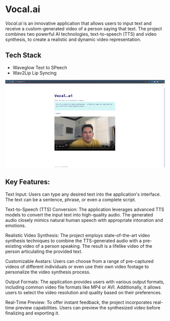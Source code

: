 # Vocal.ai 

*Vocal.ai* is an innovative application that allows users to input text and receive a custom-generated video of a person saying that text. The project combines two powerful AI technologies, text-to-speech (TTS) and video synthesis, to create a realistic and dynamic video representation.

## Tech Stack 
 - Waveglow Text to SPeech 
 - Wav2Lip Lip Syncing 

![Image](./assets/screen.png)


## Key Features:

Text Input: Users can type any desired text into the application's interface. The text can be a sentence, phrase, or even a complete script.

Text-to-Speech (TTS) Conversion: The application leverages advanced TTS models to convert the input text into high-quality audio. The generated audio closely mimics natural human speech with appropriate intonation and emotions.

Realistic Video Synthesis: The project employs state-of-the-art video synthesis techniques to combine the TTS-generated audio with a pre-existing video of a person speaking. The result is a lifelike video of the person articulating the provided text.

Customizable Avatars: Users can choose from a range of pre-captured videos of different individuals or even use their own video footage to personalize the video synthesis process.

Output Formats: The application provides users with various output formats, including common video file formats like MP4 or AVI. Additionally, it allows users to select the video resolution and quality based on their preferences.

Real-Time Preview: To offer instant feedback, the project incorporates real-time preview capabilities. Users can preview the synthesized video before finalizing and exporting it.

